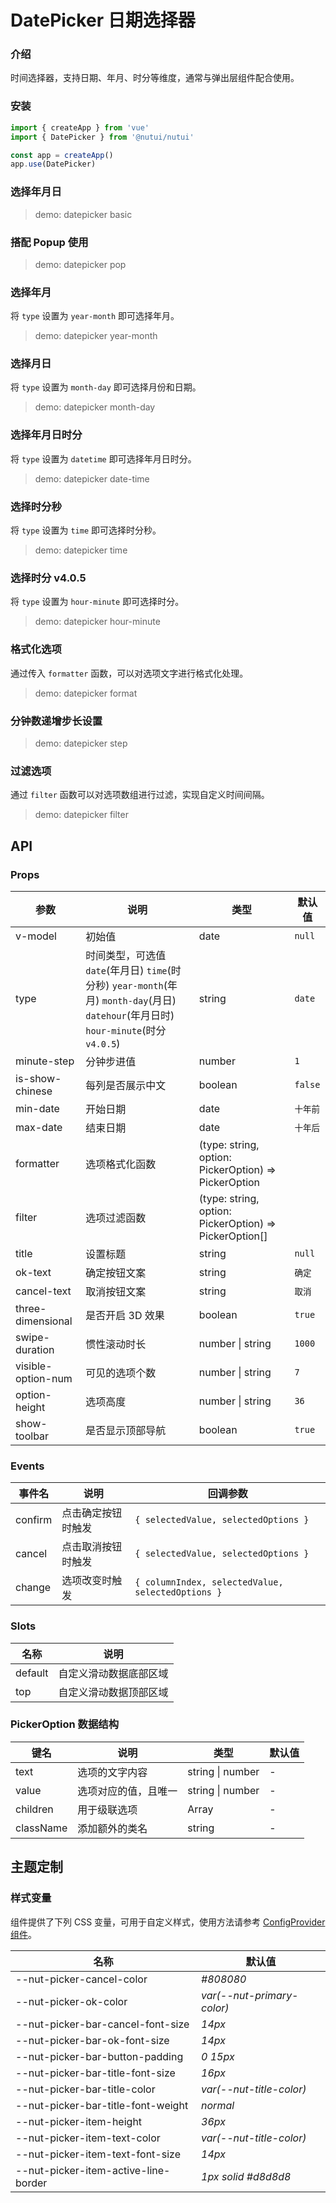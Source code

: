 # DatePicker 日期选择器

### 介绍

时间选择器，支持日期、年月、时分等维度，通常与弹出层组件配合使用。

### 安装

```js
import { createApp } from 'vue'
import { DatePicker } from '@nutui/nutui'

const app = createApp()
app.use(DatePicker)
```

### 选择年月日

> demo: datepicker basic

### 搭配 Popup 使用

> demo: datepicker pop

### 选择年月

将 `type` 设置为 `year-month` 即可选择年月。

> demo: datepicker year-month

### 选择月日

将 `type` 设置为 `month-day` 即可选择月份和日期。

> demo: datepicker month-day

### 选择年月日时分

将 `type` 设置为 `datetime` 即可选择年月日时分。

> demo: datepicker date-time

### 选择时分秒

将 `type` 设置为 `time` 即可选择时分秒。

> demo: datepicker time

### 选择时分 v4.0.5

将 `type` 设置为 `hour-minute` 即可选择时分。

> demo: datepicker hour-minute

### 格式化选项

通过传入 `formatter` 函数，可以对选项文字进行格式化处理。

> demo: datepicker format

### 分钟数递增步长设置

> demo: datepicker step

### 过滤选项

通过 `filter` 函数可以对选项数组进行过滤，实现自定义时间间隔。

> demo: datepicker filter

## API

### Props

| 参数 | 说明 | 类型 | 默认值 |
| --- | --- | --- | --- |
| v-model | 初始值 | date | `null` |
| type | 时间类型，可选值 `date`(年月日) `time`(时分秒) `year-month`(年月) `month-day`(月日) `datehour`(年月日时) `hour-minute`(时分`v4.0.5`) | string | `date` |
| minute-step | 分钟步进值 | number | `1` |
| is-show-chinese | 每列是否展示中文 | boolean | `false` |
| min-date | 开始日期 | date | `十年前` |
| max-date | 结束日期 | date | `十年后` |
| formatter | 选项格式化函数 | (type: string, option: PickerOption) => PickerOption |  |
| filter | 选项过滤函数 | (type: string, option: PickerOption) => PickerOption[] |  |
| title | 设置标题 | string | `null` |
| ok-text | 确定按钮文案 | string | `确定` |
| cancel-text | 取消按钮文案 | string | `取消` |
| three-dimensional | 是否开启 3D 效果 | boolean | `true` |
| swipe-duration | 惯性滚动时长 | number \| string | `1000` |
| visible-option-num | 可见的选项个数 | number \| string | `7` |
| option-height | 选项高度 | number \| string | `36` |
| show-toolbar | 是否显示顶部导航 | boolean | `true` |

### Events

| 事件名 | 说明 | 回调参数 |
| --- | --- | --- |
| confirm | 点击确定按钮时触发 | `{ selectedValue, selectedOptions }` |
| cancel | 点击取消按钮时触发 | `{ selectedValue, selectedOptions }` |
| change | 选项改变时触发 | `{ columnIndex, selectedValue, selectedOptions }` |

### Slots

| 名称 | 说明 |
| --- | --- |
| default | 自定义滑动数据底部区域 |
| top | 自定义滑动数据顶部区域 |

### PickerOption 数据结构

| 键名 | 说明 | 类型 | 默认值 |
| --- | --- | --- | --- |
| text | 选项的文字内容 | string \| number | - |
| value | 选项对应的值，且唯一 | string \| number | - |
| children | 用于级联选项 | Array | - |
| className | 添加额外的类名 | string | - |

## 主题定制

### 样式变量

组件提供了下列 CSS 变量，可用于自定义样式，使用方法请参考 [ConfigProvider 组件](#/zh-CN/component/configprovider)。

| 名称 | 默认值 |
| --- | --- |
| --nut-picker-cancel-color | _#808080_ |
| --nut-picker-ok-color | _var(--nut-primary-color)_ |
| --nut-picker-bar-cancel-font-size | _14px_ |
| --nut-picker-bar-ok-font-size | _14px_ |
| --nut-picker-bar-button-padding | _0 15px_ |
| --nut-picker-bar-title-font-size | _16px_ |
| --nut-picker-bar-title-color | _var(--nut-title-color)_ |
| --nut-picker-bar-title-font-weight | _normal_ |
| --nut-picker-item-height | _36px_ |
| --nut-picker-item-text-color | _var(--nut-title-color)_ |
| --nut-picker-item-text-font-size | _14px_ |
| --nut-picker-item-active-line-border | _1px solid #d8d8d8_ |
